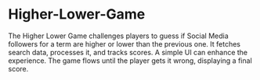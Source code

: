 # Higher-Lower-Game
The Higher Lower Game challenges players to guess if Social Media followers for a term are higher or lower than the previous one. It fetches search data, processes it, and tracks scores. A simple UI can enhance the experience. The game flows until the player gets it wrong, displaying a final score.

